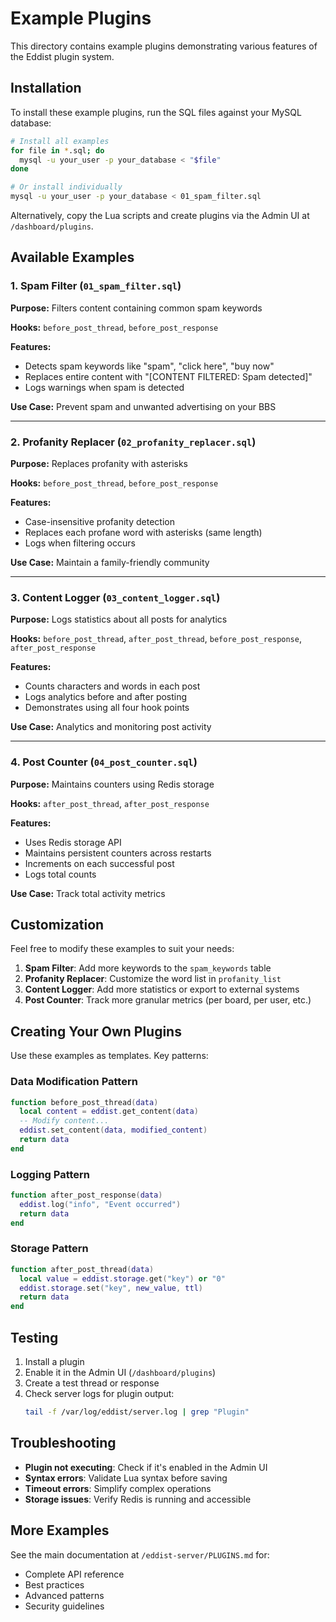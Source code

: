 # Example Plugins

This directory contains example plugins demonstrating various features of the Eddist plugin system.

## Installation

To install these example plugins, run the SQL files against your MySQL database:

```bash
# Install all examples
for file in *.sql; do
  mysql -u your_user -p your_database < "$file"
done

# Or install individually
mysql -u your_user -p your_database < 01_spam_filter.sql
```

Alternatively, copy the Lua scripts and create plugins via the Admin UI at `/dashboard/plugins`.

## Available Examples

### 1. Spam Filter (`01_spam_filter.sql`)

**Purpose:** Filters content containing common spam keywords

**Hooks:** `before_post_thread`, `before_post_response`

**Features:**
- Detects spam keywords like "spam", "click here", "buy now"
- Replaces entire content with "[CONTENT FILTERED: Spam detected]"
- Logs warnings when spam is detected

**Use Case:** Prevent spam and unwanted advertising on your BBS

---

### 2. Profanity Replacer (`02_profanity_replacer.sql`)

**Purpose:** Replaces profanity with asterisks

**Hooks:** `before_post_thread`, `before_post_response`

**Features:**
- Case-insensitive profanity detection
- Replaces each profane word with asterisks (same length)
- Logs when filtering occurs

**Use Case:** Maintain a family-friendly community

---

### 3. Content Logger (`03_content_logger.sql`)

**Purpose:** Logs statistics about all posts for analytics

**Hooks:** `before_post_thread`, `after_post_thread`, `before_post_response`, `after_post_response`

**Features:**
- Counts characters and words in each post
- Logs analytics before and after posting
- Demonstrates using all four hook points

**Use Case:** Analytics and monitoring post activity

---

### 4. Post Counter (`04_post_counter.sql`)

**Purpose:** Maintains counters using Redis storage

**Hooks:** `after_post_thread`, `after_post_response`

**Features:**
- Uses Redis storage API
- Maintains persistent counters across restarts
- Increments on each successful post
- Logs total counts

**Use Case:** Track total activity metrics

## Customization

Feel free to modify these examples to suit your needs:

1. **Spam Filter**: Add more keywords to the `spam_keywords` table
2. **Profanity Replacer**: Customize the word list in `profanity_list`
3. **Content Logger**: Add more statistics or export to external systems
4. **Post Counter**: Track more granular metrics (per board, per user, etc.)

## Creating Your Own Plugins

Use these examples as templates. Key patterns:

### Data Modification Pattern
```lua
function before_post_thread(data)
  local content = eddist.get_content(data)
  -- Modify content...
  eddist.set_content(data, modified_content)
  return data
end
```

### Logging Pattern
```lua
function after_post_response(data)
  eddist.log("info", "Event occurred")
  return data
end
```

### Storage Pattern
```lua
function after_post_thread(data)
  local value = eddist.storage.get("key") or "0"
  eddist.storage.set("key", new_value, ttl)
  return data
end
```

## Testing

1. Install a plugin
2. Enable it in the Admin UI (`/dashboard/plugins`)
3. Create a test thread or response
4. Check server logs for plugin output:
   ```bash
   tail -f /var/log/eddist/server.log | grep "Plugin"
   ```

## Troubleshooting

- **Plugin not executing**: Check if it's enabled in the Admin UI
- **Syntax errors**: Validate Lua syntax before saving
- **Timeout errors**: Simplify complex operations
- **Storage issues**: Verify Redis is running and accessible

## More Examples

See the main documentation at `/eddist-server/PLUGINS.md` for:
- Complete API reference
- Best practices
- Advanced patterns
- Security guidelines
